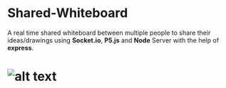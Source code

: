 # Shared-Whiteboard
A real time shared whiteboard between multiple people to share their ideas/drawings using **Socket.io**, **P5.js** and **Node** Server with the help of **express**.
# ![alt text](https://im5.ezgif.com/tmp/ezgif-5-3c8c1e202dc1.gif)
